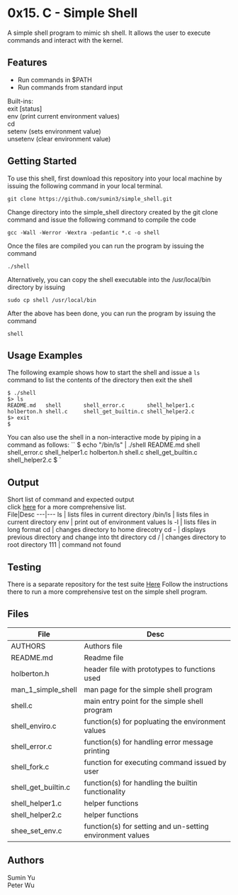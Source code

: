 # 0x15. C - Simple Shell

A simple shell program to mimic sh shell.  It allows the user to execute commands and interact with the kernel.

## Features
* Run commands in $PATH
* Run commands from standard input

Built-ins:  
exit [status]  
env (print current environment values)  
cd  
setenv (sets environment value)  
unsetenv (clear environment value) 


## Getting Started
To use this shell, first download  this repository into your local machine by issuing the following command in your local terminal. 
```
git clone https://github.com/sumin3/simple_shell.git
```
Change directory into the simple\_shell directory created by the git clone command
and issue the following command to compile the code
```
gcc -Wall -Werror -Wextra -pedantic *.c -o shell
```
Once the files are compiled you can run the program by issuing the command
```
./shell
```
Alternatively, you can copy the shell executable into the /usr/local/bin directory by issuing
```
sudo cp shell /usr/local/bin
```
After the above has been done, you can run the program by issuing the command
```
shell
```
## Usage Examples
The following example shows how to start the shell and issue a ```ls``` command to list the contents of the directory then exit the shell
```
$ ./shell
$> ls
README.md	shell		shell_error.c		shell_helper1.c
holberton.h	shell.c		shell_get_builtin.c	shell_helper2.c
$> exit
$
```
You can also use the shell in a non-interactive mode by piping in a command as follows:
``
$ echo "/bin/ls" | ./shell
README.md	shell		shell_error.c		shell_helper1.c
holberton.h	shell.c		shell_get_builtin.c	shell_helper2.c
$
`
## Output
Short list of command and expected output  
click [here](https://docs.google.com/document/d/1H4Syxiicin9logZRJHHHy5N5iDEbLYjIQmtcaPzVo-g/edit) for a more comprehensive list.  
File|Desc 
---|---
ls | lists files in current directory
/bin/ls | lists files in current directory
env | print out of environment values
ls   -l | lists files in long format
cd | changes directory to home direcotry
cd - | displays previous directory and change into tht directory
cd / | changes directory to root directory
111 | command not found



## Testing
There is a separate repository for the test suite [Here](https://github.com/petehwu/shellgame) Follow the instructions there to run a more comprehensive test on the simple shell program.

## Files
File | Desc
---|---
AUTHORS | Authors file
README.md | Readme file
holberton.h | header file with prototypes to functions used
man\_1\_simple\_shell | man page for the simple shell program
shell.c | main entry point for the simple shell program
shell\_enviro.c | function(s) for popluating the environment values
shell\_error.c |  function(s) for handling error message printing
shell\_fork.c | function for executing command issued by user
shell\_get\_builtin.c | function(s) for handling the builtin functionality
shell\_helper1.c | helper functions
shell\_helper2.c | helper functions
shee\_set\_env.c | function(s) for setting and un-setting environment values 
## Authors
Sumin Yu    
Peter Wu
